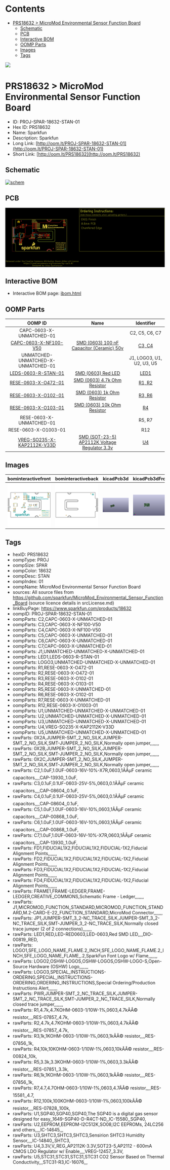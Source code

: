 



Contents
========

* [PRS18632 > MicroMod Environmental Sensor Function Board](#prs18632--micromod-environmental-sensor-function-board)
	* [Schematic](#schematic)
	* [PCB](#pcb)
	* [Interactive BOM](#interactive-bom)
	* [OOMP Parts](#oomp-parts)
	* [Images](#images)
	* [Tags](#tags)
  
![][im]
# PRS18632 > MicroMod Environmental Sensor Function Board

- ID: PROJ-SPAR-18632-STAN-01
- Hex ID: PRS18632
- Name: Sparkfun
- Description: Sparkfun
- Long Link: [http://oom.lt/PROJ-SPAR-18632-STAN-01](http://oom.lt/PROJ-SPAR-18632-STAN-01)
- Short Link: [http://oom.lt/PRS18632](http://oom.lt/PRS18632)

## Schematic
  
[![schem](eagleSchemImage.png)](eagleSchemImage.png)
## PCB
  
[![pcb](eagleImage.png)](eagleImage.png)
## Interactive BOM

- Interactive BOM page: [ibom.html](https://htmlpreview.github.io/?https://github.com/oomlout/oomlout_OOMP_projects/blob/main/PROJ-SPAR-18632-STAN-01/kicad/bom/ibom.html)

## OOMP Parts
  

|OOMP ID|Name|Identifier|
| :---: | :---: | :---: |
|CAPC-0603-X-UNMATCHED-01||C2, C5, C6, C7|
|[CAPC-0603-X-NF100-V50](https://github.com/oomlout/oomlout_OOMP_parts/tree/main/CAPC-0603-X-NF100-V50/)|[SMD (0603) 100 nF Capacitor (Ceramic) 50v](https://github.com/oomlout/oomlout_OOMP_parts/tree/main/CAPC-0603-X-NF100-V50/)|[C3, C4](https://github.com/oomlout/oomlout_OOMP_parts/tree/main/CAPC-0603-X-NF100-V50/)|
|UNMATCHED-UNMATCHED-X-UNMATCHED-01||J1, LOGO3, U1, U2, U3, U5|
|[LEDS-0603-R-STAN-01](https://github.com/oomlout/oomlout_OOMP_parts/tree/main/LEDS-0603-R-STAN-01/)|[SMD (0603) Red LED](https://github.com/oomlout/oomlout_OOMP_parts/tree/main/LEDS-0603-R-STAN-01/)|[LED1](https://github.com/oomlout/oomlout_OOMP_parts/tree/main/LEDS-0603-R-STAN-01/)|
|[RESE-0603-X-O472-01](https://github.com/oomlout/oomlout_OOMP_parts/tree/main/RESE-0603-X-O472-01/)|[SMD (0603) 4.7k Ohm Resistor](https://github.com/oomlout/oomlout_OOMP_parts/tree/main/RESE-0603-X-O472-01/)|[R1, R2](https://github.com/oomlout/oomlout_OOMP_parts/tree/main/RESE-0603-X-O472-01/)|
|[RESE-0603-X-O102-01](https://github.com/oomlout/oomlout_OOMP_parts/tree/main/RESE-0603-X-O102-01/)|[SMD (0603) 1k Ohm Resistor](https://github.com/oomlout/oomlout_OOMP_parts/tree/main/RESE-0603-X-O102-01/)|[R3, R6](https://github.com/oomlout/oomlout_OOMP_parts/tree/main/RESE-0603-X-O102-01/)|
|[RESE-0603-X-O103-01](https://github.com/oomlout/oomlout_OOMP_parts/tree/main/RESE-0603-X-O103-01/)|[SMD (0603) 10k Ohm Resistor](https://github.com/oomlout/oomlout_OOMP_parts/tree/main/RESE-0603-X-O103-01/)|[R4](https://github.com/oomlout/oomlout_OOMP_parts/tree/main/RESE-0603-X-O103-01/)|
|RESE-0603-X-UNMATCHED-01||R5, R7|
|RESE-0603-X-O1003-01||R12|
|[VREG-SO235-X-KAP2112K-V33D](https://github.com/oomlout/oomlout_OOMP_parts/tree/main/VREG-SO235-X-KAP2112K-V33D/)|[SMD (SOT-23-5) AP2112K Voltage Regulator 3.3v](https://github.com/oomlout/oomlout_OOMP_parts/tree/main/VREG-SO235-X-KAP2112K-V33D/)|[U4](https://github.com/oomlout/oomlout_OOMP_parts/tree/main/VREG-SO235-X-KAP2112K-V33D/)|

## Images
  
  

|bominteractivefront|bominteractiveback|kicadPcb3d|kicadPcb3dFront|kicadPcb3dBack|kicadSchem|eagleImage|eagleSchemImage|pcbdraw|pcbdrawback|
| :---: | :---: | :---: | :---: | :---: | :---: | :---: | :---: | :---: | :---: |
|[![bominteractivefront](bomFront_140.png)](bomFront.png)|[![bominteractiveback](bomBack_140.png)](bomBack.png)|[![kicadPcb3d](kicadPcb3d_140.png)](kicadPcb3d.png)|[![kicadPcb3dFront](kicadPcb3dFront_140.png)](kicadPcb3dFront.png)|[![kicadPcb3dBack](kicadPcb3dBack_140.png)](kicadPcb3dBack.png)|[![kicadSchem](kicadSchem_140.png)](kicadSchem.png)|[![eagleImage](eagleImage_140.png)](eagleImage.png)|[![eagleSchemImage](eagleSchemImage_140.png)](eagleSchemImage.png)|[![pcbdraw](pcbdraw_140.png)](pcbdraw.png)|[![pcbdrawback](pcbdrawBack_140.png)](pcbdrawBack.png)|

## Tags

- hexID: PRS18632
- oompType: PROJ
- oompSize: SPAR
- oompColor: 18632
- oompDesc: STAN
- oompIndex: 01
- oompName: MicroMod Environmental Sensor Function Board
- sources: All source files from https://github.com/sparkfun/MicroMod_Environmental_Sensor_Function_Board (source licence details in srcLicense.md)
- linkBuyPage: https://www.sparkfun.com/products/18632
- oompID: PROJ-SPAR-18632-STAN-01
- oompParts: C2,CAPC-0603-X-UNMATCHED-01
- oompParts: C3,CAPC-0603-X-NF100-V50
- oompParts: C4,CAPC-0603-X-NF100-V50
- oompParts: C5,CAPC-0603-X-UNMATCHED-01
- oompParts: C6,CAPC-0603-X-UNMATCHED-01
- oompParts: C7,CAPC-0603-X-UNMATCHED-01
- oompParts: J1,UNMATCHED-UNMATCHED-X-UNMATCHED-01
- oompParts: LED1,LEDS-0603-R-STAN-01
- oompParts: LOGO3,UNMATCHED-UNMATCHED-X-UNMATCHED-01
- oompParts: R1,RESE-0603-X-O472-01
- oompParts: R2,RESE-0603-X-O472-01
- oompParts: R3,RESE-0603-X-O102-01
- oompParts: R4,RESE-0603-X-O103-01
- oompParts: R5,RESE-0603-X-UNMATCHED-01
- oompParts: R6,RESE-0603-X-O102-01
- oompParts: R7,RESE-0603-X-UNMATCHED-01
- oompParts: R12,RESE-0603-X-O1003-01
- oompParts: U1,UNMATCHED-UNMATCHED-X-UNMATCHED-01
- oompParts: U2,UNMATCHED-UNMATCHED-X-UNMATCHED-01
- oompParts: U3,UNMATCHED-UNMATCHED-X-UNMATCHED-01
- oompParts: U4,VREG-SO235-X-KAP2112K-V33D
- oompParts: U5,UNMATCHED-UNMATCHED-X-UNMATCHED-01
- rawParts: 0X2A,JUMPER-SMT_2_NO_SILK,JUMPER-SMT_2_NO_SILK,SMT-JUMPER_2_NO_SILK,Normally open jumper,,,,,,,
- rawParts: 0X2B,JUMPER-SMT_2_NO_SILK,JUMPER-SMT_2_NO_SILK,SMT-JUMPER_2_NO_SILK,Normally open jumper,,,,,,,
- rawParts: 0X2C,JUMPER-SMT_2_NO_SILK,JUMPER-SMT_2_NO_SILK,SMT-JUMPER_2_NO_SILK,Normally open jumper,,,,,,,
- rawParts: C2,1.0uF,1.0UF-0603-16V-10%-X7R,0603,1ÃÂµF ceramic capacitors,,,,CAP-13930,,1.0uF,
- rawParts: C3,0.1uF,0.1UF-0603-25V-5%,0603,0.1ÃÂµF ceramic capacitors,,,,CAP-08604,,0.1uF,
- rawParts: C4,0.1uF,0.1UF-0603-25V-5%,0603,0.1ÃÂµF ceramic capacitors,,,,CAP-08604,,0.1uF,
- rawParts: C5,1.0uF,1.0UF-0603-16V-10%,0603,1ÃÂµF ceramic capacitors,,,,CAP-00868,,1.0uF,
- rawParts: C6,1.0uF,1.0UF-0603-16V-10%,0603,1ÃÂµF ceramic capacitors,,,,CAP-00868,,1.0uF,
- rawParts: C7,1.0uF,1.0UF-0603-16V-10%-X7R,0603,1ÃÂµF ceramic capacitors,,,,CAP-13930,,1.0uF,
- rawParts: FD1,FIDUCIAL1X2,FIDUCIAL1X2,FIDUCIAL-1X2,Fiducial Alignment Points,,,,,,,
- rawParts: FD2,FIDUCIAL1X2,FIDUCIAL1X2,FIDUCIAL-1X2,Fiducial Alignment Points,,,,,,,
- rawParts: FD3,FIDUCIAL1X2,FIDUCIAL1X2,FIDUCIAL-1X2,Fiducial Alignment Points,,,,,,,
- rawParts: FD4,FIDUCIAL1X2,FIDUCIAL1X2,FIDUCIAL-1X2,Fiducial Alignment Points,,,,,,,
- rawParts: FRAME1,FRAME-LEDGER,FRAME-LEDGER,CREATIVE_COMMONS,Schematic Frame - Ledger,,,,,,,
- rawParts: J1,MICROMOD_FUNCTION_STANDARD,MICROMOD_FUNCTION_STANDARD,M.2-CARD-E-22_FUNCTION_STANDARD,MicroMod Connector,,,,,,,
- rawParts: JP1,JUMPER-SMT_3_2-NC_TRACE_SILK,JUMPER-SMT_3_2-NC_TRACE_SILK,SMT-JUMPER_3_2-NC_TRACE_SILK,Normally closed trace jumper (2 of 2 connections),,,,,,,
- rawParts: LED1,RED,LED-RED0603,LED-0603,Red SMD LED,,,,DIO-00819,,RED,
- rawParts: LOGO1,SFE_LOGO_NAME_FLAME.2_INCH,SFE_LOGO_NAME_FLAME.2_INCH,SFE_LOGO_NAME_FLAME_.2,SparkFun Font Logo w/ Flame,,,,,,,
- rawParts: LOGO2,OSHW-LOGOS,OSHW-LOGOS,OSHW-LOGO-S,Open-Source Hardware (OSHW) Logo,,,,,,,
- rawParts: LOGO3,SPECIAL_INSTRUCTIONS-ORDERING,SPECIAL_INSTRUCTIONS-ORDERING,ORDERING_INSTRUCTIONS,Special Ordering/Production Instructions Alert,,,,,,,
- rawParts: PWR,JUMPER-SMT_2_NC_TRACE_SILK,JUMPER-SMT_2_NC_TRACE_SILK,SMT-JUMPER_2_NC_TRACE_SILK,Normally closed trace jumper,,,,,,,
- rawParts: R1,4.7k,4.7KOHM-0603-1/10W-1%,0603,4.7kÃÂ© resistor,,,,RES-07857,,4.7k,
- rawParts: R2,4.7k,4.7KOHM-0603-1/10W-1%,0603,4.7kÃÂ© resistor,,,,RES-07857,,4.7k,
- rawParts: R3,1k,1KOHM-0603-1/10W-1%,0603,1kÃÂ© resistor,,,,RES-07856,,1k,
- rawParts: R4,10k,10KOHM-0603-1/10W-1%,0603,10kÃÂ© resistor,,,,RES-00824,,10k,
- rawParts: R5,3.3k,3.3KOHM-0603-1/10W-1%,0603,3.3kÃÂ© resistor,,,,RES-07851,,3.3k,
- rawParts: R6,1k,1KOHM-0603-1/10W-1%,0603,1kÃÂ© resistor,,,,RES-07856,,1k,
- rawParts: R7,4.7,4.7OHM-0603-1/10W-1%,0603,4.7ÃÂ© resistor,,,,RES-15581,,4.7,
- rawParts: R12,100k,100KOHM-0603-1/10W-1%,0603,100kÃÂ© resistor,,,,RES-07828,,100k,
- rawParts: U1,SGP40,SGP40,SGP40,The SGP40 is a digital gas sensor designed for easy,,1649-SGP40-D-R4CT-ND,,IC-15580,,SGP40,
- rawParts: U2,EEPROM,EEPROM-I2C512K,SO08,I2C EEPROMs, 24LC256 and others,,,,IC-14645,,,
- rawParts: U3,SHTC3,SHTC3,SHTC3,Sensirion SHTC3 Humidity Sensor,,,,IC-14840,,SHTC3,
- rawParts: U4,3.3V,V_REG_AP2112K-3.3V,SOT23-5,AP2112 - 600mA CMOS LDO Regulator w/ Enable,,,,VREG-12457,,3.3V,
- rawParts: U5,STC31,STC31,STC31,STC31 CO2 Sensor Based on Thermal Conductivity,,,STC31-R3,IC-16076,,,



[im]: kicadPcb3d_450.png
